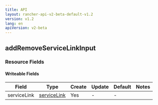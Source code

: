 ```yaml
---
title: API
layout: rancher-api-v2-beta-default-v1.2
version: v1.2
lang: en
apiVersion: v2-beta
---
```


## addRemoveServiceLinkInput



### Resource Fields

#### Writeable Fields

Field | Type | Create | Update | Default | Notes
---|---|---|---|---|---
serviceLink | [serviceLink]({{site.baseurl}}/rancher/{{page.version}}/{{page.lang}}/api/{{page.apiVersion}}/api-resources/serviceLink/) | Yes | - | - | 



<br>
